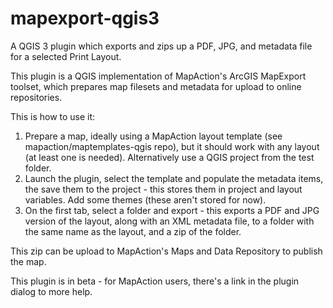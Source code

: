 # mapexport-qgis3
A QGIS 3 plugin which exports and zips up a PDF, JPG, and metadata file for a selected Print Layout.

This plugin is a QGIS implementation of MapAction's ArcGIS MapExport toolset, which prepares map filesets and metadata for upload to online repositories.

This is how to use it:
1. Prepare a map, ideally using a MapAction layout template (see mapaction/maptemplates-qgis repo), but it should work with any layout (at least one is needed). Alternatively use a QGIS project from the test folder.
2. Launch the plugin, select the template and populate the metadata items, the save them to the project - this stores them in project and layout variables. Add some themes (these aren't stored for now).
3. On the first tab, select a folder and export - this exports a PDF and JPG version of the layout, along with an XML metadata file, to a folder with the same name as the layout, and a zip of the folder.

This zip can be upload to MapAction's Maps and Data Repository to publish the map.

This plugin is in beta - for MapAction users, there's a link in the plugin dialog to more help.
